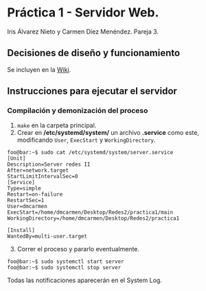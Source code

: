 # Práctica 1 - Servidor Web.
Iris Álvarez Nieto y Carmen Díez Menéndez. Pareja 3.

## Decisiones de diseño y funcionamiento

Se incluyen en la [Wiki](../wikis/Práctica-1:-Servidor-Web).

## Instrucciones para ejecutar el servidor
### Compilación y demonización del proceso

1. `make` en la carpeta principal.
2. Crear en **/etc/systemd/system/** un archivo **.service** como este, modificando `User`, `ExecStart` y `WorkingDirectory`.
```console
foo@bar:~$ sudo cat /etc/systemd/system/server.service
[Unit]
Description=Server redes II
After=network.target
StartLimitIntervalSec=0
[Service]
Type=simple
Restart=on-failure
RestartSec=1
User=dmcarmen
ExecStart=/home/dmcarmen/Desktop/Redes2/practica1/main
WorkingDirectory=/home/dmcarmen/Desktop/Redes2/practica1

[Install]
WantedBy=multi-user.target
```

3. Correr el proceso y pararlo eventualmente.
```console
foo@bar:~$ sudo systemctl start server
foo@bar:~$ sudo systemctl stop server
```
Todas las notificaciones aparecerán en el System Log.
